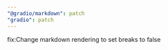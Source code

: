 ```yaml
---
"@gradio/markdown": patch
"gradio": patch
---
```


fix:Change markdown rendering to set breaks to false
